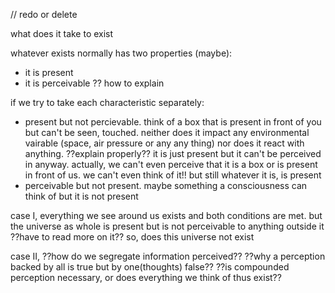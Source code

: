 // redo or delete

what does it take to exist

whatever exists normally has two properties (maybe):
* it is present
* it is perceivable
?? how to explain

if we try to take each characteristic separately:

* present but not percievable. think of a box that is present in front of you but can't be seen, touched. neither does it impact any environmental vairable (space, air pressure or any any thing) nor does it react with anything. ??explain properly?? it is just present but it can't be perceived in anyway. actually, we can't even perceive that it is a box or is present in front of us. we can't even think of it!! but still whatever it is, is present
* perceivable but not present. maybe something a consciousness can think of but it is not present

case I, everything we see around us exists and both conditions are met. but the universe as whole is present but is not perceivable to anything outside it ??have to read more on it?? so, does this universe not exist

case II, ??how do we segregate information perceived?? ??why a perception backed by all is true but by one(thoughts) false?? ??is compounded perception necessary, or does everything we think of thus exist??
